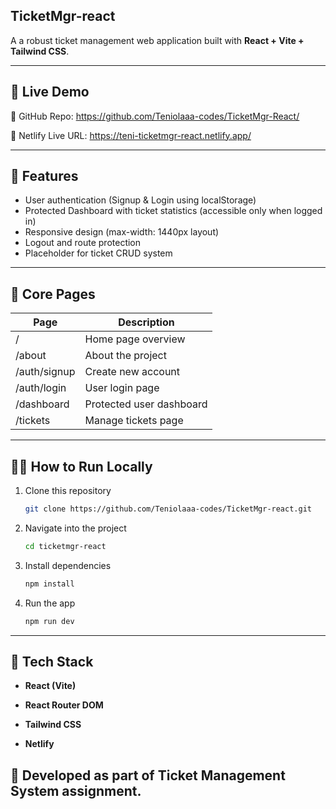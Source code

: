 ## TicketMgr-react

A a robust ticket management web application built with **React + Vite + Tailwind CSS**.

---

## 🚀 Live Demo

🔗 GitHub Repo: https://github.com/Teniolaaa-codes/TicketMgr-React/

🔗 Netlify Live URL: https://teni-ticketmgr-react.netlify.app/

---

## 🚀 Features
- User authentication (Signup & Login using localStorage)
- Protected Dashboard with ticket statistics (accessible only when logged in)
- Responsive design (max-width: 1440px layout)
- Logout and route protection
- Placeholder for ticket CRUD system

---

 ## 🧠 Core Pages
| Page           | Description              |
| -------------- | ------------------------ |
|   /            | Home page overview       |
|  /about        | About the project        |
|  /auth/signup  | Create new account       |
|  /auth/login   | User login page          |
|  /dashboard    | Protected user dashboard |
|  /tickets      | Manage tickets page      |

---

## 🧑‍💻 How to Run Locally
1. Clone this repository  
   ```bash
   git clone https://github.com/Teniolaaa-codes/TicketMgr-react.git
   ```

2. Navigate into the project
   ```bash
   cd ticketmgr-react
   ```

3. Install dependencies
    ```bash
    npm install
   ```

4. Run the app
    ```bash
    npm run dev
   ```

---

## 🧾 Tech Stack

- **React (Vite)**

- **React Router DOM**

- **Tailwind CSS**

- **Netlify**


## 🧩 Developed as part of Ticket Management System assignment.







